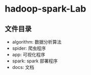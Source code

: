# hadoop-spark-Lab

## 文件目录

- algorithm: 数据分析算法
- spider: 爬虫程序
- app: 可视化程序
- spark: spark 部署程序
- docs: 文档